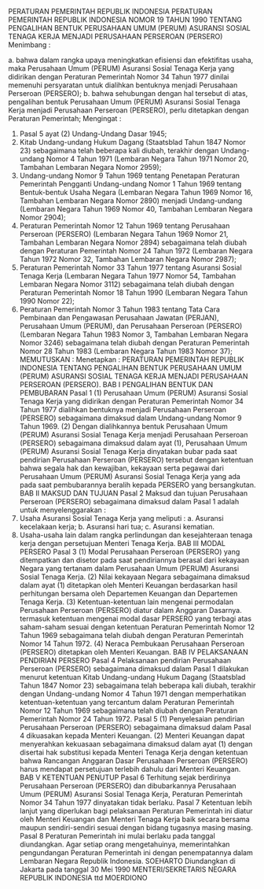  PERATURAN PEMERINTAH REPUBLIK INDONESIA PERATURAN PEMERINTAH REPUBLIK INDONESIA NOMOR 19 TAHUN 1990 TENTANG PENGALIHAN BENTUK PERUSAHAAN UMUM (PERUM) ASURANSI SOSIAL TENAGA KERJA MENJADI PERUSAHAAN PERSEROAN (PERSERO)
Menimbang :

a. bahwa dalam rangka upaya meningkatkan efisiensi dan efektifitas usaha, maka Perusahaan Umum (PERUM) Asuransi Sosial Tenaga Kerja yang didirikan dengan Peraturan Pemerintah Nomor 34 Tahun 1977 dinilai memenuhi persyaratan untuk dialihkan bentuknya menjadi Perusahaan Perseroan (PERSERO);
b. bahwa sehubungan dengan hal tersebut di atas, pengalihan bentuk Perusahaan Umum (PERUM) Asuransi Sosial Tenaga Kerja menjadi Perusahaan Perseroan (PERSERO), perlu ditetapkan dengan Peraturan Pemerintah;
Mengingat :

1. Pasal 5 ayat (2) Undang-Undang Dasar 1945;
2. Kitab Undang-undang Hukum Dagang (Staatsblad Tahun 1847 Nomor 23) sebagaimana telah beberapa kali diubah, terakhir dengan Undang-undang Nomor 4 Tahun 1971 (Lembaran Negara Tahun 1971 Nomor 20, Tambahan Lembaran Negara Nomor 2959);
3. Undang-undang Nomor 9 Tahun 1969 tentang Penetapan Peraturan Pemerintah Pengganti Undang-undang Nomor 1 Tahun 1969 tentang Bentuk-bentuk Usaha Negara (Lembaran Negara Tahun 1969 Nomor 16, Tambahan Lembaran Negara Nomor 2890) menjadi Undang-undang (Lembaran Negara Tahun 1969 Nomor 40, Tambahan Lembaran Negara Nomor 2904);
4. Peraturan Pemerintah Nomor 12 Tahun 1969 tentang Perusahaan Perseroan (PERSERO) (Lembaran Negara Tahun 1969 Nomor 21, Tambahan Lembaran Negara Nomor 2894) sebagaimana telah diubah dengan Peraturan Pemerintah Nomor 24 Tahun 1972 (Lembaran Negara Tahun 1972 Nomor 32, Tambahan Lembaran Negara Nomor 2987);
5. Peraturan Pemerintah Nomor 33 Tahun 1977 tentang Asuransi Sosial Tenaga Kerja (Lembaran Negara Tahun 1977 Nomor 54, Tambahan Lembaran Negara Nomor 3112) sebagaimana telah diubah dengan Peraturan Pemerintah Nomor 18 Tahun 1990 (Lembaran Negara Tahun 1990 Nomor 22);
6. Peraturan Pemerintah Nomor 3 Tahun 1983 tentang Tata Cara Pembinaan dan Pengawasan Perusahaan Jawatan (PERJAN), Perusahaan Umum (PERUM), dan Perusahaan Perseroan (PERSERO) (Lembaran Negara Tahun 1983 Nomor 3, Tambahan Lembaran Negara Nomor 3246) sebagaimana telah diubah dengan Peraturan Pemerintah Nomor 28 Tahun 1983 (Lembaran Negara Tahun 1983 Nomor 37);
MEMUTUSKAN :
 Menetapkan : PERATURAN PEMERINTAH REPUBLIK INDONESIA TENTANG PENGALIHAN BENTUK PERUSAHAAN UMUM (PERUM) ASURANSI SOSIAL TENAGA KERJA MENJADI PERUSAHAAN PERSEROAN (PERSERO).
BAB I PENGALIHAN BENTUK DAN PEMBUBARAN
Pasal 1
(1) Perusahaan Umum (PERUM) Asuransi Sosial Tenaga Kerja yang didirikan dengan Peraturan Pemerintah Nomor 34 Tahun 1977 dialihkan bentuknya menjadi Perusahaan Perseroan (PERSERO) sebagaimana dimaksud dalam Undang-undang Nomor 9 Tahun 1969.
(2) Dengan dialihkannya bentuk Perusahaan Umum (PERUM) Asuransi Sosial Tenaga Kerja menjadi Perusahaan Perseroan (PERSERO) sebagaimana dimaksud dalam ayat (1), Perusahaan Umum (PERUM) Asuransi Sosial Tenaga Kerja dinyatakan bubar pada saat pendirian Perusahaan Perseroan (PERSERO) tersebut dengan ketentuan bahwa segala hak dan kewajiban, kekayaan serta pegawai dari Perusahaan Umum (PERUM) Asuransi Sosial Tenaga Kerja yang ada pada saat pembubarannya beralih kepada PERSERO yang bersangkutan.
BAB II MAKSUD DAN TUJUAN
Pasal 2
Maksud dan tujuan Perusahaan Perseroan (PERSERO) sebagaimana dimaksud dalam Pasal 1 adalah untuk menyelenggarakan :
1. Usaha Asuransi Sosial Tenaga Kerja yang meliputi :
a. Asuransi kecelakaan kerja;
b. Asuransi hari tua;
c. Asuransi kematian.
2. Usaha-usaha lain dalam rangka perlindungan dan kesejahteraan tenaga kerja dengan persetujuan Menteri Tenaga Kerja.
BAB III MODAL PERSERO
Pasal 3
(1) Modal Perusahaan Perseroan (PERSERO) yang ditempatkan dan disetor pada saat pendiriannya berasal dari kekayaan Negara yang tertanam dalam Perusahaan Umum (PERUM) Asuransi Sosial Tenaga Kerja.
(2) Nilai kekayaan Negara sebagaimana dimaksud dalam ayat (1) ditetapkan oleh Menteri Keuangan berdasarkan hasil perhitungan bersama oleh Departemen Keuangan dan Departemen Tenaga Kerja.
(3) Ketentuan-ketentuan lain mengenai permodalan Perusahaan Perseroan (PERSERO) diatur dalam Anggaran Dasarnya. termasuk ketentuan mengenai modal dasar PERSERO yang terbagi atas saham-saham sesuai dengan ketentuan Peraturan Pemerintah Nomor 12 Tahun 1969 sebagaimana telah diubah dengan Peraturan Pemerintah Nomor 14 Tahun 1972.
(4) Neraca Pembukaan Perusahaan Perseroan (PERSERO) ditetapkan oleh Menteri Keuangan.
BAB IV PELAKSANAAN PENDIRIAN PERSERO
Pasal 4
Pelaksanaan pendirian Perusahaan Perseroan (PERSERO) sebagaimana dimaksud dalam Pasal 1 dilakukan menurut ketentuan Kitab Undang-undang Hukum Dagang (Staatsblad Tahun 1847 Nomor 23) sebagaimana telah beberapa kali diubah, terakhir dengan Undang-undang Nomor 4 Tahun 1971 dengan memperhatikan ketentuan-ketentuan yang tercantum dalam Peraturan Pemerintah Nomor 12 Tahun 1969 sebagaimana telah diubah dengan Peraturan Pemerintah Nomor 24 Tahun 1972.
Pasal 5
(1) Penyelesaian pendirian Perusahaan Perseroan (PERSERO) sebagaimana dimaksud dalam Pasal 4 dikuasakan kepada Menteri Keuangan.
(2) Menteri Keuangan dapat menyerahkan kekuasaan sebagaimana dimaksud dalam ayat (1) dengan disertai hak substitusi kepada Menteri Tenaga Kerja dengan ketentuan bahwa Rancangan Anggaran Dasar Perusahaan Perseroan (PERSERO) harus mendapat persetujuan terlebih dahulu dari Menteri Keuangan.
BAB V KETENTUAN PENUTUP
Pasal 6
Terhitung sejak berdirinya Perusahaan Perseroan (PERSERO) dan dibubarkannya Perusahaan Umum (PERUM) Asuransi Sosial Tenaga Kerja, Peraturan Pemerintah Nomor 34 Tahun 1977 dinyatakan tidak berlaku.
Pasal 7
Ketentuan lebih lanjut yang diperlukan bagi pelaksanaan Peraturan Pemerintah ini diatur oleh Menteri Keuangan dan Menteri Tenaga Kerja baik secara bersama maupun sendiri-sendiri sesuai dengan bidang tugasnya masing masing.
Pasal 8
Peraturan Pemerintah ini mulai berlaku pada tanggal diundangkan. Agar setiap orang mengetahuinya, memerintahkan pengundangan Peraturan Pemerintah ini dengan penempatannya dalam Lembaran Negara Republik Indonesia. SOEHARTO Diundangkan di Jakarta pada tanggal 30 Mei 1990 MENTERI/SEKRETARIS NEGARA REPUBLIK INDONESIA ttd MOERDIONO